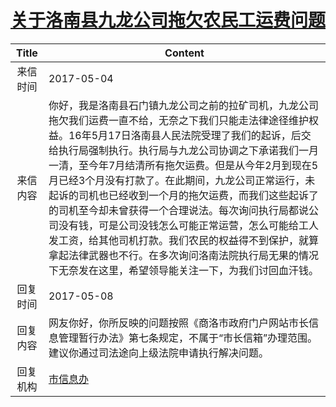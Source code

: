 # <a href="http://www.shangluo.gov.cn/zmhd/ldxxxx.jsp?urltype=leadermail.LeaderMailContentUrl&wbtreeid=1112&leadermailid=4119">关于洛南县九龙公司拖欠农民工运费问题</a>
| Title |                                                                                                                                                                Content                                                                                                                                                                 |
|:-----:|----------------------------------------------------------------------------------------------------------------------------------------------------------------------------------------------------------------------------------------------------------------------------------------------------------------------------------------|
| 来信时间  | 2017-05-04                                                                                                                                                                                                                                                                                                                             |
| 来信内容  | 你好，我是洛南县石门镇九龙公司之前的拉矿司机，九龙公司拖欠我们运费一直不给，无奈之下我们只能走法律途径维护权益。16年5月17日洛南县人民法院受理了我们的起诉，后交给执行局强制执行。执行局与九龙公司协调之下承诺我们一月一清，至今年7月结清所有拖欠运费。但是从今年2月到现在5月已经3个月没有打款了。在此期间，九龙公司正常运行，未起诉的司机也已经收到一个月的拖欠运费，而我们这些起诉了的司机至今却未曾获得一个合理说法。每次询问执行局都说公司没有钱，可是公司没钱怎么可能正常运营，怎么可能给工人发工资，给其他司机打款。我们农民的权益得不到保护，就算拿起法律武器也不行。在多次询问洛南法院执行局无果的情况下无奈发在这里，希望领导能关注一下，为我们讨回血汗钱。 |
| 回复时间  | 2017-05-08                                                                                                                                                                                                                                                                                                                             |
| 回复内容  | 网友你好，你所反映的问题按照《商洛市政府门户网站市长信息管理暂行办法》第七条规定，不属于“市长信箱”办理范围。建议你通过司法途向上级法院申请执行解决问题。                                                                                                                                                                                                                                                          |
| 回复机构  | <a href="../../categories/agencies/市信息办.md">市信息办</a>                                                                                                                                                                                                                                                                                     |